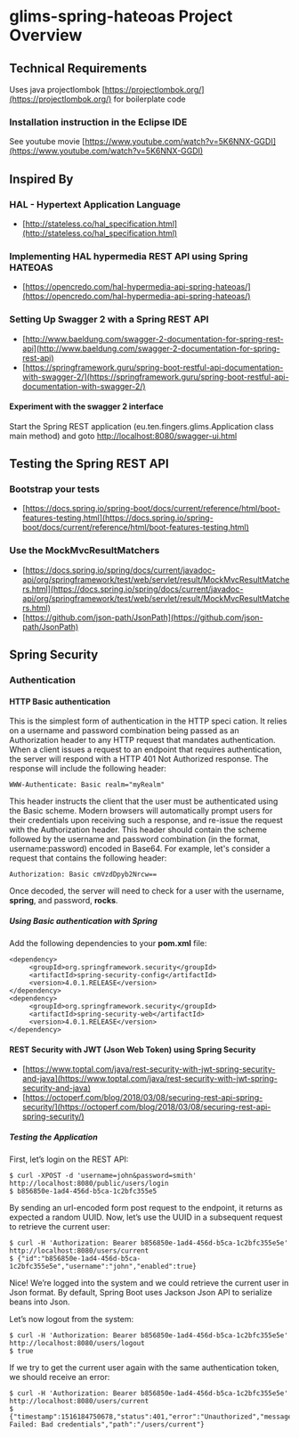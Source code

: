 # glims-spring-hateoas Project Overview

## Technical Requirements
Uses java projectlombok [https://projectlombok.org/](https://projectlombok.org/) for boilerplate code

### Installation instruction in the Eclipse IDE
See youtube movie [https://www.youtube.com/watch?v=5K6NNX-GGDI](https://www.youtube.com/watch?v=5K6NNX-GGDI)

## Inspired By
### HAL - Hypertext Application Language
  * [http://stateless.co/hal_specification.html](http://stateless.co/hal_specification.html)

### Implementing HAL hypermedia REST API using Spring HATEOAS
  * [https://opencredo.com/hal-hypermedia-api-spring-hateoas/](https://opencredo.com/hal-hypermedia-api-spring-hateoas/)

### Setting Up Swagger 2 with a Spring REST API
  * [http://www.baeldung.com/swagger-2-documentation-for-spring-rest-api](http://www.baeldung.com/swagger-2-documentation-for-spring-rest-api)
  * [https://springframework.guru/spring-boot-restful-api-documentation-with-swagger-2/](https://springframework.guru/spring-boot-restful-api-documentation-with-swagger-2/)

#### Experiment with the swagger 2 interface
Start the Spring REST application (eu.ten.fingers.glims.Application class main method)
and goto [http://localhost:8080/swagger-ui.html](http://localhost:8080/swagger-ui.html)


  
## Testing the Spring REST API
### Bootstrap your tests
  * [https://docs.spring.io/spring-boot/docs/current/reference/html/boot-features-testing.html](https://docs.spring.io/spring-boot/docs/current/reference/html/boot-features-testing.html)
  
### Use the MockMvcResultMatchers 
  * [https://docs.spring.io/spring/docs/current/javadoc-api/org/springframework/test/web/servlet/result/MockMvcResultMatchers.html](https://docs.spring.io/spring/docs/current/javadoc-api/org/springframework/test/web/servlet/result/MockMvcResultMatchers.html) 
  * [https://github.com/json-path/JsonPath](https://github.com/json-path/JsonPath) 
  
## Spring Security
### Authentication
#### HTTP Basic authentication
This is the simplest form of authentication in the HTTP speci cation. It relies on a username and password combination being passed as an Authorization header to any HTTP request that mandates authentication.
When a client issues a request to an endpoint that requires authentication, the server will respond with a HTTP 401 Not Authorized response. The response will include the following header:

`WWW-Authenticate: Basic realm="myRealm"`

This header instructs the client that the user must be authenticated using the Basic scheme. Modern browsers will automatically prompt users for their credentials upon receiving such a response, and re-issue the request with the Authorization header. This header should contain the scheme followed by the username and password combination (in the format, username:password) encoded in Base64. For example, let's consider a request that contains the following header:

`Authorization: Basic cmVzdDpyb2Nrcw==`

Once decoded, the server will need to check for a user with the username, **spring**,
and password, **rocks**.

##### Using Basic authentication with Spring

Add the following dependencies to your **pom.xml** file:


	<dependency>
	     <groupId>org.springframework.security</groupId>
	     <artifactId>spring-security-config</artifactId>
	     <version>4.0.1.RELEASE</version>
	</dependency>
	<dependency>
	     <groupId>org.springframework.security</groupId>
	     <artifactId>spring-security-web</artifactId>
	     <version>4.0.1.RELEASE</version>
	</dependency>

#### REST Security with JWT (Json Web Token) using Spring Security
  * [https://www.toptal.com/java/rest-security-with-jwt-spring-security-and-java](https://www.toptal.com/java/rest-security-with-jwt-spring-security-and-java)
  * [https://octoperf.com/blog/2018/03/08/securing-rest-api-spring-security/](https://octoperf.com/blog/2018/03/08/securing-rest-api-spring-security/)
  
##### Testing the Application
First, let’s login on the REST API:

    $ curl -XPOST -d 'username=john&password=smith' http://localhost:8080/public/users/login 
    $ b856850e-1ad4-456d-b5ca-1c2bfc355e5 

By sending an url-encoded form post request to the endpoint, it returns as expected a random UUID. Now, let’s use the UUID in a subsequent request to retrieve the current user:

    $ curl -H 'Authorization: Bearer b856850e-1ad4-456d-b5ca-1c2bfc355e5e' http://localhost:8080/users/current
    $ {"id":"b856850e-1ad4-456d-b5ca-1c2bfc355e5e","username":"john","enabled":true}
    
Nice! We’re logged into the system and we could retrieve the current user in Json format. By default, Spring Boot uses Jackson Json API to serialize beans into Json.

Let’s now logout from the system:

    $ curl -H 'Authorization: Bearer b856850e-1ad4-456d-b5ca-1c2bfc355e5e' http://localhost:8080/users/logout
    $ true
    
If we try to get the current user again with the same authentication token, we should receive an error:

    $ curl -H 'Authorization: Bearer b856850e-1ad4-456d-b5ca-1c2bfc355e5e' http://localhost:8080/users/current 
    $ {"timestamp":1516184750678,"status":401,"error":"Unauthorized","message":"Authentication Failed: Bad credentials","path":"/users/current"}             